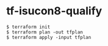 # tf-isucon8-qualify

```$xslt
$ terraform init
$ terraform plan -out tfplan
$ terraform apply -input tfplan
```